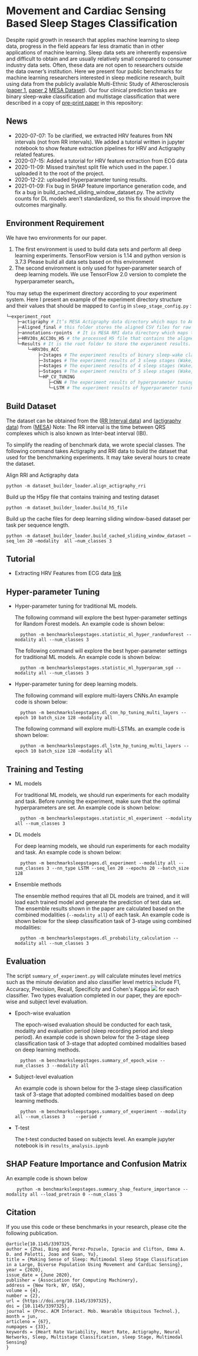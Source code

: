 Movement and Cardiac Sensing Based Sleep Stages Classification
=========================

Despite rapid growth in research that applies machine learning to sleep data, progress in the field appears far less dramatic than in other applications of machine learning.
Sleep data sets are inherently expensive and difficult to obtain and are usually relatively small compared to consumer industry data sets. Often, these data are not open to researchers outside the data owner’s institution.
Here we present four public benchmarks for machine learning researchers interested in sleep medicine research, built using data from the publicly available Multi-Ethnic Study of Atherosclerosis ([paper 1](https://www.ncbi.nlm.nih.gov/pubmed/27070134), [paper 2](https://www.ncbi.nlm.nih.gov/pubmed/29860441) [MESA Dataset]( https://sleepdata.org/datasets/mesa)). Our four clinical prediction tasks are binary sleep-wake classification and multistage classification that were described in a copy of [pre-print paper](https://github.com/bzhai/multimodal_sleep_stage_benchmark/blob/master/Making%20Sense%20of%20Sleep%20Multimodal%20Sleep%20Stage%20Classification%20in%20a%20Large%2C%20Diverse%20Population%20Using%20Movement%20and%20Cardiac%20Sensin.pdf) in this repository:

## News
* 2020-07-07: To be clarified, we extracted HRV features from NN intervals (not from RR intervals). We added a tutorial written in jupyter notebook to show feature extraction pipelines for HRV and Actigraphy related features.  
* 2020-07-15: Added a tutorial for HRV feature extraction from ECG data
* 2020-11-09: Missed train/test split file which used in the paper. I uploaded it to the root of the project.
* 2020-12-22: uploaded Hyperparameter tuning results.
* 2021-01-09: Fix bug in SHAP feature importance generation code, and fix a bug in build_cached_sliding_window_dataset.py. The activity counts for DL models aren't standardized, so this fix should improve the outcomes marginally.
## Environment Requirement

We have two environments for our paper.

1. The first environment is used to build data sets and perform all deep learning experiments. TensorFlow version is 1.14 and python version is 3.7.3
Please build all data sets based on this environment
2. The second environment is only used for hyper-parameter search of deep learning models. We use TensorFlow 2.0 version to complete the hyperparameter search。


You may setup the experiment directory according to your experiment system.
Here I present an example of the experiment directory structure and their values that should be mapped to `Config` in `sleep_stage_config.py` :
```bash
└─experiment_root
    ├─actigraphy # It’s MESA Actigraphy data directory which maps to ACC_PATH
    ├─Aligned_final # this folder stores the aligned CSV files for raw activity counts and RR intervals.
    ├─annotations-rpoints  # It is MESA RRI data directory which maps to HR_PATH
    ├─HRV30s_ACC30s_H5 # the processed H5 file that contains the aligned HRV features and actigraphy features which maps to H5_OUTPUT_PATH
    └─Results # It is the root folder to store the experiment results. The folder path that saves the results of each task will be a member of python dictionary STAGE_OUTPUT_FOLDER_HRV30s. Its value should assign to EXPERIMENT_RESULTS_ROOT_FOLDER
        └─HRV30s_ACC
            ├─2stages # The experiment results of binary sleep-wake classification will be stored in this folder
            ├─3stages # The experiment results of 3 sleep stages (Wake, REM and NREM) classification task will be stored in this folder
            ├─4stages # The experiment results of 4 sleep stages (Wake, Light, Deep and REM Sleep) classification will be stored in this folder
            ├─5stages # The experiment results of 5 sleep stages (Wake, N1, N2, N3 and REM) classification will be stored in this folder
            └─HP_CV_TUNING
                ├─CNN # The experiment results of hyperparameter tuning for convolutional neural networks will be stored in this folder
                └─LSTM # The experiment results of hyperparameter tuning for LSTMs will be stored in this folder

```


## Build Dataset

The dataset can be obtained from the ([RR Interval data](https://sleepdata.org/datasets/mesa/files/polysomnography/annotations-rpoints])) and ([actigraphy data](https://sleepdata.org/datasets/mesa/files/actigraphy)) from ([MESA](https://sleepdata.org/datasets/mesa))
Note: The RR interval is the time between QRS complexes which is also known as Inter-beat interval (IBI).

To simplify the reading of benchmark data, we wrote special classes. The following command takes Actigraphy and RRI data to build the dataset that used for the benchmarking experiments. It may take several hours to create the dataset.

Align RRI and Actigraphy data

    python -m dataset_builder_loader.align_actigraphy_rri

Build up the H5py file that contains training and testing dataset

    python -m dataset_builder_loader.build_h5_file

Build up the cache files for deep learning sliding window-based dataset per task per sequence length.

    python -m dataset_builder_loader.build_cached_sliding_window_dataset –seq_len 20 –modality  all –num_classes 3

## Tutorial
* Extracting HRV Features from ECG data [link](https://github.com/bzhai/multimodal_sleep_stage_benchmark/blob/master/notebooks/Tutorial-HRV%20Feature%20Extraction%20From%20ECG.ipynb)

## Hyper-parameter Tuning
* Hyper-parameter tuning for traditional ML models.

    The following command will explore the best hyper-parameter settings for Random Forest models. An example code is shown below:

        python -m benchmarksleepstages.statistic_ml_hyper_randomforest --modality all --num_classes 3

    The following command will explore the best hyper-parameter settings for traditional ML models. An example code is shown below:

        python -m benchmarksleepstages.statistic_ml_hyperparam_sgd --modality all --num_classes 3
* Hyper-parameter tuning for deep learning models.

    The following command will explore multi-layers CNNs.An example code is shown below:

        python -m benchmarksleepstages.dl_cnn_hp_tuning_multi_layers --epoch 10 batch_size 128 –modality all

    The following command will explore multi-LSTMs. an example code is shown below:

        python -m benchmarksleepstages.dl_lstm_hp_tuning_multi_layers --epoch 10 batch_size 128 –modality all

## Training and Testing
* ML models

    For traditional ML models, we should run experiments for each modality and task. Before running the experiment, make sure that the optimal hyperparameters are set. An example code is shown below:

        python -m benchmarksleepstages.statistic_ml_experiment --modality all --num_classes 3
* DL models

    For deep learning models, we should run experiments for each modality and task. An example code is shown below:

        python -m benchmarksleepstages.dl_experiment --modality all --num_classes 3 --nn_type LSTM --seq_len 20 --epochs 20 --batch_size 128

* Ensemble methods

    The ensemble method requires that all DL models are trained, and it will load each trained model and generate the prediction of test data set. The ensemble results shown in the paper are calculated based on the combined modalities (`--modality all`) of each task.
An example code is shown below for the sleep classification task of 3-stage using combined modalities:

        python -m benchmarksleepstages.dl_probability_calculation --modality all --num_classes 3

## Evaluation
The script `summary_of_experiment.py` will calculate minutes level metrics such as the minute deviation and also classifier level metrics include F1, Accuracy, Precision, Recall, Specificity and Cohen's Kappa <img src="https://render.githubusercontent.com/render/math?math=\kappa"> for each classifier. Two types evaluation completed in our paper, they are epoch-wise and subject level evaluation.

* Epoch-wise evaluation

    The epoch-wised evaluation should be conducted for each task, modality and evaluation period (sleep recording period and sleep period). An example code is shown below for the 3-stage sleep classification task of 3-stage that adopted combined modalities based on deep learning methods.

        python -m benchmarksleepstages.summary_of_epoch_wise --num_classes 3 --modality all

* Subject-level evaluation

    An example code is shown below for the 3-stage sleep classification task of 3-stage that adopted combined modalities based on deep learning methods.

        python -m benchmarksleepstages.summary_of_experiment --modality all --num_classes 3    --period r

* T-test

    The t-test conducted based on subjects level. An example jupyter notebook is in `results_analysis.ipynb`

## SHAP Feature Importance and Confusion Matrix
An example code is shown below

        python -m benchmarksleepstages.summary_shap_feature_importance --modality all --load_pretrain 0 --num_class 3


## Citation

If you use this code or these benchmarks in your research, please cite the following publication.
```
@article{10.1145/3397325,
author = {Zhai, Bing and Perez-Pozuelo, Ignacio and Clifton, Emma A. D. and Palotti, Joao and Guan, Yu},
title = {Making Sense of Sleep: Multimodal Sleep Stage Classification in a Large, Diverse Population Using Movement and Cardiac Sensing},
year = {2020},
issue_date = {June 2020},
publisher = {Association for Computing Machinery},
address = {New York, NY, USA},
volume = {4},
number = {2},
url = {https://doi.org/10.1145/3397325},
doi = {10.1145/3397325},
journal = {Proc. ACM Interact. Mob. Wearable Ubiquitous Technol.},
month = jun,
articleno = {67},
numpages = {33},
keywords = {Heart Rate Variability, Heart Rate, Actigraphy, Neural Networks, Sleep, Multistage Classification, sleep Stage, Multimodal Sensing}
}
```
